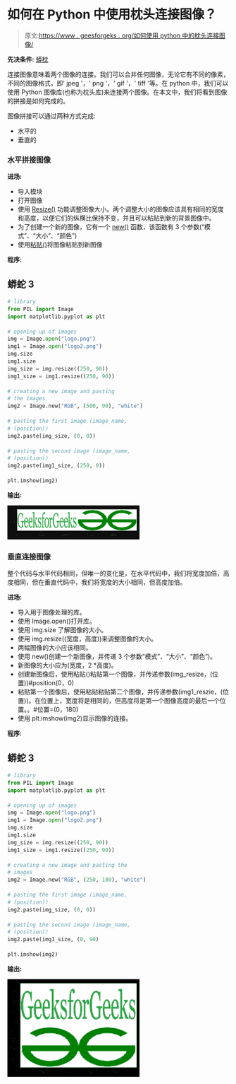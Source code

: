 # 如何在 Python 中使用枕头连接图像？

> 原文:[https://www . geesforgeks . org/如何使用 python 中的枕头连接图像/](https://www.geeksforgeeks.org/how-to-concatenate-image-using-pillow-in-python/)

**先决条件:** [蟒枕](https://www.geeksforgeeks.org/python-pillow-a-fork-of-pil/)

连接图像意味着两个图像的连接。我们可以合并任何图像，无论它有不同的像素，不同的图像格式，即' jpeg '，' png '，' gif '，' tiff '等。在 python 中，我们可以使用 Python 图像库(也称为枕头库)来连接两个图像。在本文中，我们将看到图像的拼接是如何完成的。

图像拼接可以通过两种方式完成:

*   水平的
*   垂直的

### **水平拼接图像**

**进场:**

*   导入模块
*   打开图像
*   使用 [Resize()](https://www.geeksforgeeks.org/python-pil-image-resize-method/) 功能调整图像大小。两个调整大小的图像应该具有相同的宽度和高度，以便它们的纵横比保持不变，并且可以粘贴到新的背景图像中。
*   为了创建一个新的图像，它有一个 [new()](https://www.geeksforgeeks.org/python-pil-image-new-method/) 函数，该函数有 3 个参数(“模式”、“大小”、“颜色”)
*   使用[粘贴()](https://www.geeksforgeeks.org/python-pil-paste-and-rotate-method/)将图像粘贴到新图像

**程序:**

## 蟒蛇 3

```py
# library
from PIL import Image
import matplotlib.pyplot as plt

# opening up of images
img = Image.open("logo.png")
img1 = Image.open("logo2.png")
img.size
img1.size
img_size = img.resize((250, 90))
img1_size = img1.resize((250, 90))

# creating a new image and pasting 
# the images
img2 = Image.new("RGB", (500, 90), "white")

# pasting the first image (image_name,
# (position))
img2.paste(img_size, (0, 0))

# pasting the second image (image_name,
# (position))
img2.paste(img1_size, (250, 0))

plt.imshow(img2)
```

**输出:**

![](img/ba514617a32fd0203555586f46456217.png)

### **垂直连接图像**

整个代码与水平代码相同，但唯一的变化是，在水平代码中，我们将宽度加倍，高度相同，但在垂直代码中，我们将宽度的大小相同，但高度加倍。

**进场:**

*   导入用于图像处理的库。
*   使用 Image.open()打开库。
*   使用 img.size 了解图像的大小。
*   使用 img.resize((宽度，高度))来调整图像的大小。
*   两幅图像的大小应该相同。
*   使用 new()创建一个新图像，并传递 3 个参数“模式”、“大小”、“颜色”)。
*   新图像的大小应为(宽度，2 *高度)。
*   创建新图像后，使用粘贴()粘贴第一个图像，并传递参数(img_resize，(位置))#position(0，0)
*   粘贴第一个图像后，使用粘贴粘贴第二个图像，并传递参数(img1_reszie，(位置))。在位置上，宽度将是相同的，但高度将是第一个图像高度的最后一个位置。。#位置=(0，180)
*   使用 plt.imshow(img2)显示图像的连接。

**程序:**

## 蟒蛇 3

```py
# library
from PIL import Image
import matplotlib.pyplot as plt

# opening up of images
img = Image.open("logo.png")
img1 = Image.open("logo2.png")
img.size
img1.size
img_size = img.resize((250, 90))
img1_size = img1.resize((250, 90))

# creating a new image and pasting the 
# images
img2 = Image.new("RGB", (250, 180), "white")

# pasting the first image (image_name,
# (position))
img2.paste(img_size, (0, 0))

# pasting the second image (image_name,
# (position))
img2.paste(img1_size, (0, 90)

plt.imshow(img2)
```

**输出:**

![](img/80c14331297a27f85ddacdb5b5e4c20d.png)